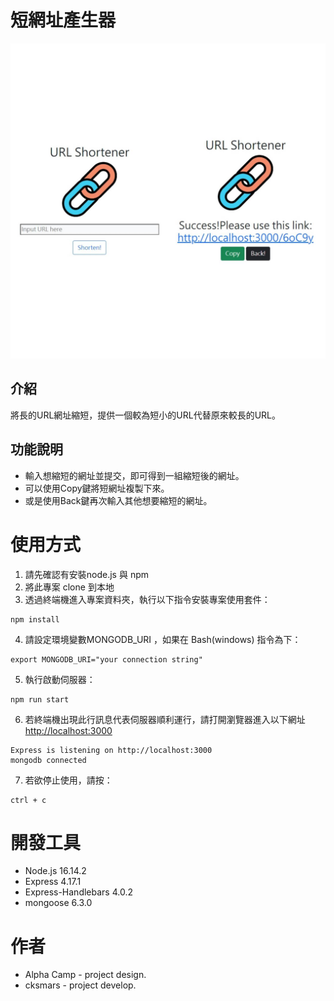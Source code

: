 # 短網址產生器
![Index page about Restaurant List](https://github.com/cksmars/short-url/blob/main/short-url.png)

## 介紹
將長的URL網址縮短，提供一個較為短小的URL代替原來較長的URL。

## 功能說明
- 輸入想縮短的網址並提交，即可得到一組縮短後的網址。
- 可以使用Copy鍵將短網址複製下來。
- 或是使用Back鍵再次輸入其他想要縮短的網址。


# 使用方式
1. 請先確認有安裝node.js 與 npm
2. 將此專案 clone 到本地
3. 透過終端機進入專案資料夾，執行以下指令安裝專案使用套件：
```
npm install
```
4. 請設定環境變數MONGODB_URI ，如果在 Bash(windows) 指令為下：
```
export MONGODB_URI="your connection string"
```
5. 執行啟動伺服器：
```
npm run start
```
6. 若終端機出現此行訊息代表伺服器順利運行，請打開瀏覽器進入以下網址<http://localhost:3000>
```
Express is listening on http://localhost:3000
mongodb connected
```
7. 若欲停止使用，請按：
```
ctrl + c
```

# 開發工具
- Node.js 16.14.2
- Express 4.17.1
- Express-Handlebars 4.0.2
- mongoose 6.3.0

# 作者
- Alpha Camp - project design.
- cksmars - project develop.